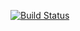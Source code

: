 [![Build Status](https://travis-ci.org/sovesttut/Calculat.svg?branch=main)](https://travis-ci.org/sovesttut/Calculat)
